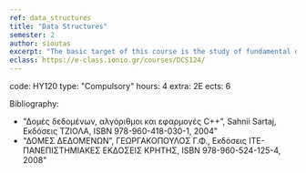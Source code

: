 ```yaml
---
ref: data_structures
title: "Data Structures"
semester: 2
author: sioutas
excerpt: "The basic target of this course is the study of fundamental data structures and algorithms. More specifically, this study contains some theoretical issues as well as their practical applications. In particular, we study arrays, lists, stacks, queues and priority queues, search trees, hashing, graphs as well as searching, sorting, shortest paths and many fundamental algorithms that are based on these data structures."
eclass: https://e-class.ionio.gr/courses/DCS124/
---
```


code: ΗΥ120
type: "Compulsory"
hours: 4
extra: 2Ε
ects: 6

Bibliography: 
  - "Δομές δεδομένων, αλγόριθμοι και εφαρμογές C++”, Sahnii Sartaj, Εκδόσεις ΤΖΙΟΛΑ, ISBN 978-960-418-030-1, 2004"
  - "ΔΟΜΕΣ ΔΕΔΟΜΕΝΩΝ”, ΓΕΩΡΓΑΚΟΠΟΥΛΟΣ Γ.Φ., Εκδόσεις ΙΤΕ-ΠΑΝΕΠΙΣΤΗΜΙΑΚΕΣ ΕΚΔΟΣΕΙΣ ΚΡΗΤΗΣ, ISBN 978-960-524-125-4, 2008"
